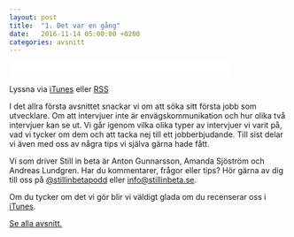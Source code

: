 ```yaml
---
layout: post
title:  "1. Det var en gång"
date:   2016-11-14 05:00:00 +0200
categories: avsnitt
---
```

<iframe style="border: none" src="//html5-player.libsyn.com/embed/episode/id/4812153/height/26/width/400/theme/standard-mini/autonext/no/thumbnail/no/autoplay/no/preload/no/no_addthis/no/direction/backward/no-cache/true/" height="26" width="400" scrolling="no"  allowfullscreen webkitallowfullscreen mozallowfullscreen oallowfullscreen msallowfullscreen></iframe>
<p>Lyssna via <a href="https://itunes.apple.com/se/podcast/det-var-en-gang/id1174070946?i=1000377644669">iTunes</a> eller <a href="http://stillinbeta.libsyn.com/rss">RSS</a></p>

<p>I det allra f&ouml;rsta avsnittet snackar vi om att s&ouml;ka sitt f&ouml;rsta jobb som utvecklare. Om att intervjuer inte &auml;r env&auml;gskommunikation och hur olika tv&aring; intervjuer kan se ut. Vi g&aring;r igenom vilka olika typer av intervjuer vi varit p&aring;, vad vi tycker om dem och att tacka nej till ett jobberbjudande. Till sist delar vi &auml;ven med oss av n&aring;gra tips vi sj&auml;lva g&auml;rna hade f&aring;tt.</p>
<p>Vi som driver Still in beta &auml;r Anton Gunnarsson, Amanda Sj&ouml;str&ouml;m och Andreas Lundgren. Har du kommentarer, fr&aring;gor eller tips? H&ouml;r g&auml;rna av dig till oss p&aring; <a href="http://twitter.com/stillinbetapodd">@stillinbetapodd</a>&nbsp;eller <a href="mailto:info@stillinbeta.se">info@stillinbeta.se</a>.</p>
<p>Om du tycker om det vi gör blir vi väldigt glada om du recenserar oss i <a href="https://itunes.apple.com/se/podcast/id1174070946">iTunes</a>.</p>
  
[Se alla avsnitt.](/)
